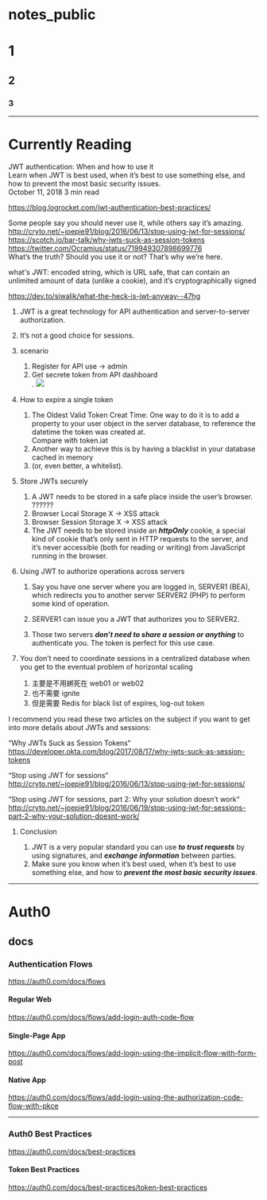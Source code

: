 
# notes_public

# 1

## 2

### 3

---

# Currently Reading

JWT authentication: When and how to use it<br>
Learn when JWT is best used, when it’s best to use something else, and <br>
how to prevent the most basic security issues.<br>
October 11, 2018  3 min read

https://blog.logrocket.com/jwt-authentication-best-practices/

Some people say you should never use it, while others say it’s amazing.
http://cryto.net/~joepie91/blog/2016/06/13/stop-using-jwt-for-sessions/ <br>
https://scotch.io/bar-talk/why-jwts-suck-as-session-tokens <br>
https://twitter.com/Ocramius/status/719949307898699776 <br>
What’s the truth? Should you use it or not? That’s why we’re here.

what's JWT: 
encoded string, which is URL safe, that can contain an unlimited amount of data (unlike a cookie), and it’s cryptographically signed

https://dev.to/siwalik/what-the-heck-is-jwt-anyway--47hg

1. JWT is a great technology for API authentication and server-to-server authorization.

1. It’s not a good choice for sessions.
1. scenario
   1. Register for API use -> admin
   1. Get secrete token from API dashboard <br>
   .
   ![](https://i0.wp.com/d2mxuefqeaa7sj.cloudfront.net/s_C4E6C0C638168A5D86467312C8359FBEED3BB8EFB36D66765F38981C5E3214B0_1537767307885_Screen+Shot+2018-09-21+at+10.44.57.png?ssl=1)
   
1. How to expire a single token
   1. The Oldest Valid Token Creat Time:
      One way to do it is to add a property to your user object in the server database, to reference the datetime the token was created at. <br>
      Compare with token.iat
   1. Another way to achieve this is by having a blacklist in your database cached in memory
   1. (or, even better, a whitelist).

1. Store JWTs securely
   1. A JWT needs to be stored in a safe place inside the user’s browser. <br>
      ?????? 
   1. Browser Local Storage X -> XSS attack
   1. Browser Session Storage X -> XSS attack
   1. The JWT needs to be stored inside an **_httpOnly_** cookie, a special kind of cookie that’s only sent in HTTP requests to the server, and it’s never accessible (both for reading or writing) from JavaScript running in the browser.

1. Using JWT to authorize operations across servers

   1. Say you have one server where you are logged in, SERVER1 (BEA), which redirects you to another server SERVER2 (PHP) to perform some kind of operation.

   1. SERVER1 can issue you a JWT that authorizes you to SERVER2. 
   1. Those two servers **_don’t need to share a session or anything_** to authenticate you. The token is perfect for this use case.

1. You don’t need to coordinate sessions in a centralized database when you get to the eventual problem of horizontal scaling
   1. 主要是不用綁死在 web01 or web02
   1. 也不需要 ignite
   1. 但是需要 Redis for black list of expires, log-out token

I recommend you read these two articles on the subject if you want to get into more details about JWTs and sessions:

“Why JWTs Suck as Session Tokens“ <br>
https://developer.okta.com/blog/2017/08/17/why-jwts-suck-as-session-tokens

“Stop using JWT for sessions“ <br>
http://cryto.net/~joepie91/blog/2016/06/13/stop-using-jwt-for-sessions/

“Stop using JWT for sessions, part 2: Why your solution doesn’t work“ <br>
http://cryto.net/~joepie91/blog/2016/06/19/stop-using-jwt-for-sessions-part-2-why-your-solution-doesnt-work/

1. Conclusion

   1. JWT is a very popular standard you can use **_to trust requests_** by using signatures, and **_exchange information_** between parties. 
   1. Make sure you know when it’s best used, when it’s best to use something else, and how to **_prevent the most basic security issues_**.


---

# Auth0

## docs

### Authentication Flows

https://auth0.com/docs/flows

#### Regular Web

https://auth0.com/docs/flows/add-login-auth-code-flow

#### Single-Page App

https://auth0.com/docs/flows/add-login-using-the-implicit-flow-with-form-post

#### Native App

https://auth0.com/docs/flows/add-login-using-the-authorization-code-flow-with-pkce

---

### Auth0 Best Practices

https://auth0.com/docs/best-practices

#### Token Best Practices

https://auth0.com/docs/best-practices/token-best-practices
































